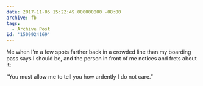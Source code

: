 ```yaml
---
date: 2017-11-05 15:22:49.000000000 -08:00
archive: fb
tags: 
  - Archive Post
id: '1509924169'
---
```


Me when I’m a few spots farther back in a crowded line than my boarding pass says I should be, and the person in front of me notices and frets about it:

“You must allow me to tell you how ardently I do not care.”
